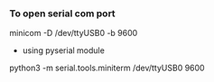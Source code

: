 ### To open serial com port

minicom -D /dev/ttyUSB0  -b 9600

* using pyserial module

python3 -m serial.tools.miniterm /dev/ttyUSB0 9600